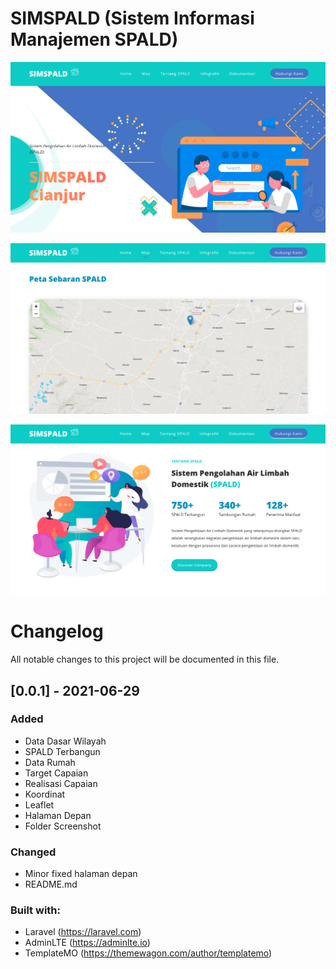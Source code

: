 # SIMSPALD (Sistem Informasi Manajemen SPALD)

![Alt text](screenshot/home.png?raw=true "SIMSPALD")

![Alt text](screenshot/map.png?raw=true "Map")

![Alt text](screenshot/about.png?raw=true "Tentang")


# Changelog

All notable changes to this project will be documented in this file.

## [0.0.1] - 2021-06-29

### Added

- Data Dasar Wilayah
- SPALD Terbangun
- Data Rumah
- Target Capaian
- Realisasi Capaian
- Koordinat
- Leaflet
- Halaman Depan
- Folder Screenshot

### Changed

- Minor fixed halaman depan
- README.md

### Built with:

- Laravel (https://laravel.com)
- AdminLTE (https://adminlte.io)
- TemplateMO (https://themewagon.com/author/templatemo)